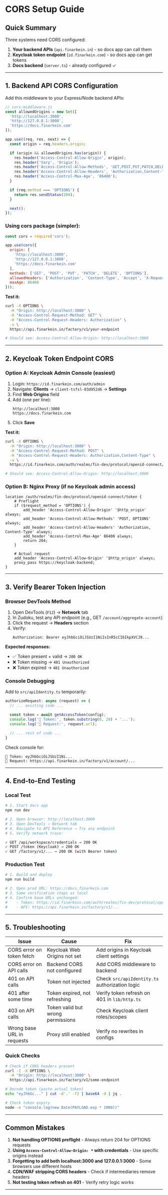 # CORS Setup Guide

## Quick Summary

Three systems need CORS configured:
1. **Your backend APIs** (`api.finarkein.in`) - so docs app can call them
2. **Keycloak token endpoint** (`id.finarkein.com`) - so docs app can get tokens
3. **Docs backend** (`server.ts`) - already configured ✓

---

## 1. Backend API CORS Configuration

Add this middleware to your Express/Node backend APIs:

```javascript
// cors-middleware.js
const allowedOrigins = new Set([
  'http://localhost:3000',
  'http://127.0.0.1:3000',
  'https://docs.finarkein.com'
]);

app.use((req, res, next) => {
  const origin = req.headers.origin;

  if (origin && allowedOrigins.has(origin)) {
    res.header('Access-Control-Allow-Origin', origin);
    res.header('Vary', 'Origin');
    res.header('Access-Control-Allow-Methods', 'GET,POST,PUT,PATCH,DELETE,OPTIONS');
    res.header('Access-Control-Allow-Headers', 'Authorization,Content-Type,Accept,X-Requested-With');
    res.header('Access-Control-Max-Age', '86400');
  }

  if (req.method === 'OPTIONS') {
    return res.sendStatus(204);
  }

  next();
});
```

### Using cors package (simpler):

```javascript
const cors = require('cors');

app.use(cors({
  origin: [
    'http://localhost:3000',
    'http://127.0.0.1:3000',
    'https://docs.finarkein.com'
  ],
  methods: ['GET', 'POST', 'PUT', 'PATCH', 'DELETE', 'OPTIONS'],
  allowedHeaders: ['Authorization', 'Content-Type', 'Accept', 'X-Requested-With'],
  maxAge: 86400
}));
```

**Test it:**
```bash
curl -X OPTIONS \
  -H "Origin: http://localhost:3000" \
  -H "Access-Control-Request-Method: GET" \
  -H "Access-Control-Request-Headers: Authorization" \
  -v \
  https://api.finarkein.in/factory/v1/your-endpoint

# Should see: Access-Control-Allow-Origin: http://localhost:3000
```

---

## 2. Keycloak Token Endpoint CORS

### Option A: Keycloak Admin Console (easiest)

1. Login: `https://id.finarkein.com/auth/admin`
2. Navigate: **Clients** → `client-tsfsl-03d952d6` → **Settings**
3. Find **Web Origins** field
4. Add (one per line):
   ```
   http://localhost:3000
   https://docs.finarkein.com
   ```
5. Click **Save**

**Test it:**
```bash
curl -X OPTIONS \
  -H "Origin: http://localhost:3000" \
  -H "Access-Control-Request-Method: POST" \
  -H "Access-Control-Request-Headers: Authorization,Content-Type" \
  -v \
  https://id.finarkein.com/auth/realms/fin-dev/protocol/openid-connect/token

# Should see: Access-Control-Allow-Origin: http://localhost:3000
```

### Option B: Nginx Proxy (if no Keycloak admin access)

```nginx
location /auth/realms/fin-dev/protocol/openid-connect/token {
    # Preflight
    if ($request_method = 'OPTIONS') {
        add_header 'Access-Control-Allow-Origin' '$http_origin' always;
        add_header 'Access-Control-Allow-Methods' 'POST, OPTIONS' always;
        add_header 'Access-Control-Allow-Headers' 'Authorization, Content-Type' always;
        add_header 'Access-Control-Max-Age' 86400 always;
        return 204;
    }

    # Actual request
    add_header 'Access-Control-Allow-Origin' '$http_origin' always;
    proxy_pass https://keycloak-backend;
}
```

---

## 3. Verify Bearer Token Injection

### Browser DevTools Method

1. Open DevTools (`F12`) → **Network** tab
2. In Zudoku, test any API endpoint (e.g., GET `/account/aggregate-account`)
3. Click the request → **Headers** section
4. Verify:
   ```
   Authorization: Bearer eyJhbGciOiJSUzI1NiIsInR5cCI6IkpXVCJ9...
   ```

**Expected responses:**
- ✅ Token present + valid → `200 OK`
- ❌ Token missing → `401 Unauthorized`
- ❌ Token expired → `401 Unauthorized`

### Console Debugging

Add to `src/apiIdentity.ts` temporarily:

```typescript
authorizeRequest: async (request) => {
  // ... existing code ...

  const token = await getAccessToken(config);
  console.log('🔑 Token:', token.substring(0, 20) + '...');
  console.log('🎯 Request:', request.url);

  // ... rest of code ...
}
```

Check console for:
```
🔑 Token: eyJhbGciOiJSUzI1Ni...
🎯 Request: https://api.finarkein.in/factory/v1/account/...
```

---

## 4. End-to-End Testing

### Local Test

```bash
# 1. Start docs app
npm run dev

# 2. Open browser: http://localhost:3000
# 3. Open DevTools → Network tab
# 4. Navigate to API Reference → Try any endpoint
# 5. Verify network trace:

✓ GET /api/workspace/credentials → 200 OK
✓ POST /token (Keycloak) → 200 OK
✓ GET /factory/v1/... → 200 OK (with Bearer token)
```

### Production Test

```bash
# 1. Build and deploy
npm run build

# 2. Open prod URL: https://docs.finarkein.com
# 3. Same verification steps as local
# 4. Confirm base URLs unchanged:
#    - Token: https://id.finarkein.com/auth/realms/fin-dev/protocol/openid-connect/token
#    - API: https://api.finarkein.in/factory/v1/...
```

---

## 5. Troubleshooting

| Issue | Cause | Fix |
|-------|-------|-----|
| CORS error on token fetch | Keycloak Web Origins not set | Add origins in Keycloak client settings |
| CORS error on API calls | Backend CORS not configured | Add CORS middleware to backend |
| 401 on API calls | Token not injected | Check `src/apiIdentity.ts` authorization logic |
| 401 after some time | Token expired, not refreshing | Verify token refresh on 401 in `lib/http.ts` |
| 403 on API calls | Token valid but wrong permissions | Check Keycloak client roles/scopes |
| Wrong base URL in requests | Proxy still enabled | Verify no rewrites in configs |

### Quick Checks

```bash
# Check if CORS headers present
curl -I -X OPTIONS \
  -H "Origin: http://localhost:3000" \
  https://api.finarkein.in/factory/v1/some-endpoint

# Decode token (paste actual token)
echo "eyJhbGc..." | cut -d'.' -f2 | base64 -d | jq .

# Check token expiry
node -e "console.log(new Date(PAYLOAD.exp * 1000))"
```

---

## Common Mistakes

1. **Not handling OPTIONS preflight** - Always return 204 for OPTIONS requests
2. **Using `Access-Control-Allow-Origin: *` with credentials** - Use specific origins instead
3. **Forgetting to add both localhost:3000 and 127.0.0.1:3000** - Some browsers use different hosts
4. **CDN/WAF stripping CORS headers** - Check if intermediaries remove headers
5. **Not testing token refresh on 401** - Verify retry logic works

---